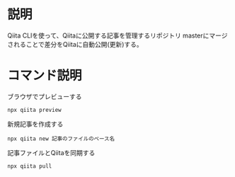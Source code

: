 # 説明
Qiita CLIを使って、Qiitaに公開する記事を管理するリポジトリ
masterにマージされることで差分をQiitaに自動公開(更新)する。

# コマンド説明
ブラウザでプレビューする
```shell:
npx qiita preview
```

新規記事を作成する
```shell:
npx qiita new 記事のファイルのベース名
```

記事ファイルとQiitaを同期する
```shell:
npx qiita pull
```
